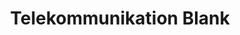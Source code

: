 ---
title: "Telekommunikation Blank"
url: /bad-doberan/telekommunikation-blank/
shop: Elektronik
---